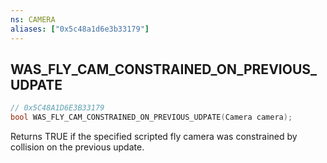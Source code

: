 ```yaml
---
ns: CAMERA
aliases: ["0x5c48a1d6e3b33179"]
---
```

## WAS_FLY_CAM_CONSTRAINED_ON_PREVIOUS_UDPATE

```c
// 0x5C48A1D6E3B33179
bool WAS_FLY_CAM_CONSTRAINED_ON_PREVIOUS_UDPATE(Camera camera);
```

Returns TRUE if the specified scripted fly camera was constrained by collision on the previous update.

